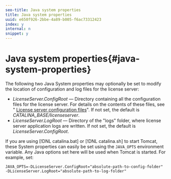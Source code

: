 ```yaml
---
seo-title: Java system properties
title: Java system properties
uuid: e650f926-2bbe-4a89-b005-f6ac73312423
index: y
internal: n
snippet: y
---
```


# Java system properties{#java-system-properties}

The following two Java System properties may optionally be set to modify the location of configuration and log files for the license server:

* *LicenseServer.ConfigRoot* — Directory containing all the configuration files for the license server. For details on the contents of these files, see " [License server configuration files](c_xgep_aaxs-license-server-config-files.md)". If not set, the default is *CATALINA_BASE/licenseserver*. 
* *LicenseServer.LogRoot* — Directory of the "logs" folder, where license server application logs are written. If not set, the default is *LicenseServer.ConfigRoot*.

If you are using [!DNL catalina.bat] or [!DNL catalina.sh] to start Tomcat, these System properties can easily be set using the `JAVA_OPTS` environment variable. Any Java options set here will be used when Tomcat is started. For example, set:

```
JAVA_OPTS=-DLicenseServer.ConfigRoot="absolute-path-to-config-folder" -DLicenseServer.LogRoot="absolute-path-to-log-folder"
```

